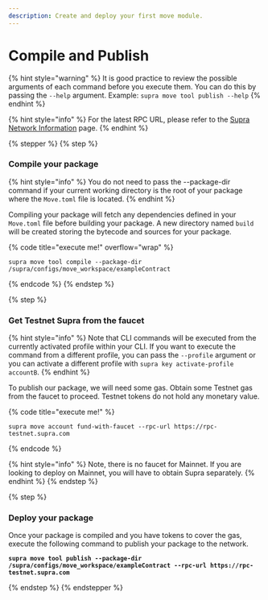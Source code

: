 ```yaml
---
description: Create and deploy your first move module.
---
```


# Compile and Publish

{% hint style="warning" %}
It is good practice to review the possible arguments of each command before you execute them. You can do this by passing the `--help` argument. Example: `supra move tool publish --help`
{% endhint %}

{% hint style="info" %}
For the latest RPC URL, please refer to the [Supra Network Information](https://docs.supra.com/network-information) page.
{% endhint %}

{% stepper %}
{% step %}
### Compile your package

{% hint style="info" %}
You do not need to pass the --package-dir command if your current working directory is the root of your package where the `Move.toml` file is located.
{% endhint %}

Compiling your package will fetch any dependencies defined in your `Move.toml` file before building your package. A new directory named `build` will be created storing the bytecode and sources for your package.

{% code title="execute me!" overflow="wrap" %}
```
supra move tool compile --package-dir /supra/configs/move_workspace/exampleContract
```
{% endcode %}
{% endstep %}

{% step %}
### Get Testnet Supra from the faucet

{% hint style="info" %}
Note that CLI commands will be executed from the currently activated profile within your CLI. If you want to execute the command from a different profile, you can pass the `--profile` argument or you can activate a different profile with `supra key activate-profile accountB`.
{% endhint %}

To publish our package, we will need some gas. Obtain some Testnet gas from the faucet to proceed. Testnet tokens do not hold any monetary value.

{% code title="execute me!" %}
```
supra move account fund-with-faucet --rpc-url https://rpc-testnet.supra.com
```
{% endcode %}

{% hint style="info" %}
Note, there is no faucet for Mainnet. If you are looking to deploy on Mainnet, you will have to obtain Supra separately.
{% endhint %}
{% endstep %}

{% step %}
### Deploy your package

Once your package is compiled and you have tokens to cover the gas, execute the following command to publish your package to the network.

<pre data-title="execute me!" data-overflow="wrap"><code><strong>supra move tool publish --package-dir /supra/configs/move_workspace/exampleContract --rpc-url https://rpc-testnet.supra.com
</strong></code></pre>
{% endstep %}
{% endstepper %}
